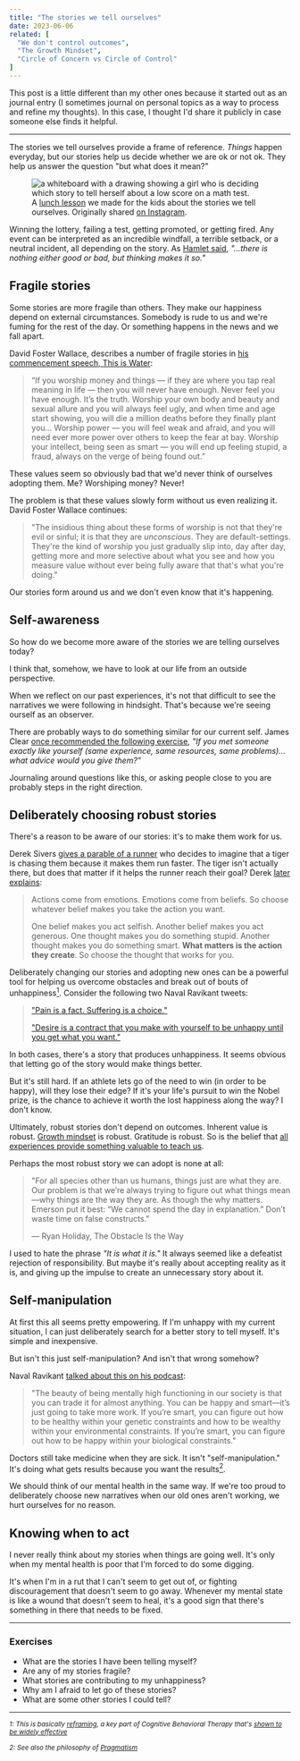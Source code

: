 ```yaml
---
title: "The stories we tell ourselves"
date: 2023-06-06
related: [
  "We don't control outcomes",
  "The Growth Mindset",
  "Circle of Concern vs Circle of Control"
]
---
```


This post is a little different than my other ones because it started out as an journal entry (I sometimes journal on personal topics as a way to process and refine my thoughts). In this case, I thought I'd share it publicly in case someone else finds it helpful.

<hr />

The stories we tell ourselves provide a frame of reference. *Things* happen everyday, but our stories help us decide whether we are ok or not ok. They help us answer the question "but what does it mean?"

<figure class="center">
  <img src="{{site.url}}/assets/images/a-bad-thing-happened-to-abby.jpg" alt="a whiteboard with a drawing showing a girl who is deciding which story to tell herself about a low score on a math test." />
  <figcaption>A <a href="{{site.url}}/2022/08/14/lunch-lessons/" target="_blank">lunch lesson</a> we made for the kids about the stories we tell ourselves. Originally shared <a href="https://www.instagram.com/p/BtNFkQblxW8/" target="_blank">on Instagram</a>.</figcaption>
</figure>

Winning the lottery, failing a test, getting promoted, or getting fired. Any event can be interpreted as an incredible windfall, a terrible setback, or a neutral incident, all depending on the story. As [Hamlet said](https://www.goodreads.com/quotes/21959-there-is-nothing-either-good-or-bad-but-thinking-makes), *"…there is nothing either good or bad, but thinking makes it so."*

## Fragile stories

Some stories are more fragile than others. They make our happiness depend on external circumstances.  Somebody is rude to us and we're fuming for the rest of the day. Or something happens in the news and we fall apart.

David Foster Wallace, describes a number of fragile stories in [his commencement speech, This is Water](https://jamesclear.com/great-speeches/this-is-water-by-david-foster-wallace):

> “If you worship money and things — if they are where you tap real meaning in life — then you will never have enough. Never feel you have enough. It’s the truth. Worship your own body and beauty and sexual allure and you will always feel ugly, and when time and age start showing, you will die a million deaths before they finally plant you... Worship power — you will feel weak and afraid, and you will need ever more power over others to keep the fear at bay. Worship your intellect, being seen as smart — you will end up feeling stupid, a fraud, always on the verge of being found out.”

These values seem so obviously bad that we'd never think of ourselves adopting them. Me? Worshiping money? Never!

The problem is that these values slowly form without us even realizing it. David Foster Wallace continues:

> "The insidious thing about these forms of worship is not that they're evil or sinful; it is that they are *unconscious*. They are default-settings. They're the kind of worship you just gradually slip into, day after day, getting more and more selective about what you see and how you measure value without ever being fully aware that that's what you're doing."

Our stories form around us and we don't even know that it's happening.

## Self-awareness

So how do we become more aware of the stories we are telling ourselves today?

I think that, somehow, we have to look at our life from an outside perspective.

When we reflect on our past experiences, it's not that difficult to see the narratives we were following in hindsight. That's because we're seeing ourself as an observer.

There are probably ways to do something similar for our current self. James Clear [once recommended the following exercise](https://jamesclear.com/3-2-1/january-7-2021), *"If you met someone exactly like yourself (same experience, same resources, same problems)… what advice would you give them?"*

Journaling around questions like this, or asking people close to you are probably steps in the right direction.

## Deliberately choosing robust stories

There's a reason to be aware of our stories: it's to make them work for us.

Derek Sivers [gives a parable of a runner](https://sive.rs/run) who decides to imagine that a tiger is chasing them because it makes them run faster. The tiger isn't actually there, but does that matter if it helps the runner reach their goal? Derek [later explains](https://sive.rs/run2):

> Actions come from emotions. Emotions come from beliefs. So choose whatever belief makes you take the action you want.
>
> One belief makes you act selfish. Another belief makes you act generous. One thought makes you do something stupid. Another thought makes you do something smart. **What matters is the action they create**. So choose the thought that works for you.

Deliberately changing our stories and adopting new ones can be a powerful tool for helping us overcome obstacles and break out of bouts of unhappiness<a href="#footnote-1"><sup>1</sup></a>. Consider the following two Naval Ravikant tweets:

> ["Pain is a fact. Suffering is a choice."](https://twitter.com/naval/status/1389064024378122241)
>
> ["Desire is a contract that you make with yourself to be unhappy until you get what you want."](https://twitter.com/naval/status/846774878195757057)

In both cases, there's a story that produces unhappiness. It seems obvious that letting go of the story would make things better.

But it's still hard. If an athlete lets go of the need to win (in order to be happy), will they lose their edge? If it's your life's pursuit to win the Nobel prize, is the chance to achieve it worth the lost happiness along the way? I don't know.

Ultimately, robust stories don't depend on outcomes. Inherent value is robust. [Growth mindset]({{site.url}}/2011/07/18/the-growth-mindset/) is robust. Gratitude is robust. So is the belief that [all experiences provide something valuable to teach us]({{site.url}}/2020/05/07/i-wish-you-bad-luck/).

Perhaps the most robust story we can adopt is none at all:

> "For all species other than us humans, things just are what they are. Our problem is that we’re always trying to figure out what things mean—why things are the way they are. As though the why matters. Emerson put it best: “We cannot spend the day in explanation.” Don’t waste time on false constructs."
>
> ― Ryan Holiday, The Obstacle Is the Way

I used to hate the phrase *"It is what it is."* It always seemed like a defeatist rejection of responsibility. But maybe it's really about accepting reality as it is, and giving up the impulse to create an unnecessary story about it.

## Self-manipulation

At first this all seems pretty empowering. If I'm unhappy with my current situation, I can just deliberately search for a better story to tell myself. It's simple and inexpensive.

But isn't this just self-manipulation? And isn't that wrong somehow?

Naval Ravikant [talked about this on his podcast](https://nav.al/happiness):

> "The beauty of being mentally high functioning in our society is that you can trade it for almost anything. You can be happy and smart—it’s just going to take more work. If you’re smart, you can figure out how to be healthy within your genetic constraints and how to be wealthy within your environmental constraints. If you’re smart, you can figure out how to be happy within your biological constraints."

Doctors still take medicine when they are sick. It isn't "self-manipulation." It's doing what gets results because you want the results<a href="#footnote-2"><sup>2</sup></a>.

We should think of our mental health in the same way. If we're too proud to deliberately choose new narratives when our old ones aren't working, we hurt ourselves for no reason.

## Knowing when to act

I never really think about my stories when things are going well. It's only when my mental health is poor that I'm forced to do some digging.

It's when I'm in a rut that I can't seem to get out of, or fighting discouragement that doesn't seem to go away. Whenever my mental state is like a wound that doesn't seem to heal, it's a good sign that there's something in there that needs to be fixed.


<hr />

### Exercises

* What are the stories I have been telling myself?
* Are any of my stories fragile?
* What stories are contributing to my unhappiness?
* Why am I afraid to let go of these stories?
* What are some other stories I could tell?

<hr class="section-divider" />

<p>
  <small id="footnote-1"><em>1: This is basically <a href="https://en.wikipedia.org/wiki/Cognitive_reframing" target="_blank">reframing</a>, a key part of Cognitive Behavioral Therapy that's <a href="https://www.ncbi.nlm.nih.gov/pmc/articles/PMC3584580/" target="_blank">shown to be widely effective</a></em></small>
</p>
<p>
  <small id="footnote-2"><em>2: See also the philosophy of <a href="https://en.wikipedia.org/wiki/Pragmatism" target="_blank">Pragmatism</a></em></small>
</p>
